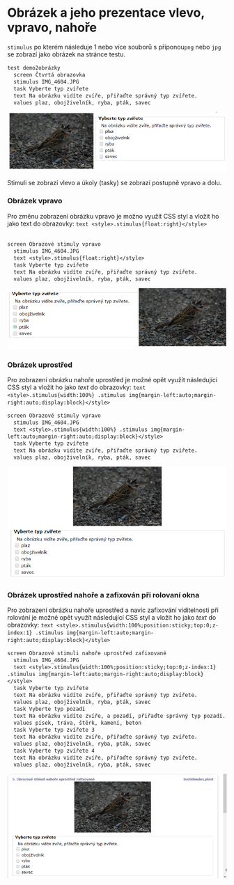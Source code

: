 # Obrázek a jeho prezentace vlevo, vpravo, nahoře

`stimulus` po kterém následuje 1 nebo více souborů s příponou`png` nebo `jpg` se zobrazí jako obrázek na stránce testu.



```
test demo2obrázky
  screen Čtvrtá obrazovka
  stimulus IMG_4604.JPG
  task Vyberte typ zvířete
  text Na obrázku vidíte zvíře, přiřaďte správný typ zvířete.
  values plaz, obojživelník, ryba, pták, savec
```

![Prezentace obrázku a tasku vedle něj.](<../../.gitbook/assets/image (15).png>)

Stimuli se zobrazí vlevo a úkoly (tasky) se zobrazí postupně vpravo a dolu.

### Obrázek vpravo

Pro změnu zobrazení obrázku vpravo je možno využít CSS styl a vložit ho jako text do obrazovky: `text <style>.stimulus{float:right}</style>`

```

screen Obrazové stimuly vpravo
  stimulus IMG_4604.JPG
  text <style>.stimulus{float:right}</style>
  task Vyberte typ zvířete
  text Na obrázku vidíte zvíře, přiřaďte správný typ zvířete.
  values plaz, obojživelník, ryba, pták, savec
```

![Prezentace obrázku vpravo od ostatního textu a tasků](<../../.gitbook/assets/image (19).png>)

### Obrázek uprostřed

Pro zobrazení obrázku nahoře uprostřed je možné opět využít následující CSS styl a vložit ho jako _text_  do obrazovky: `text <style>.stimulus{width:100%} .stimulus img{margin-left:auto;margin-right:auto;display:block}</style>`

```
screen Obrazové stimuly vpravo
  stimulus IMG_4604.JPG
  text <style>.stimulus{width:100%} .stimulus img{margin-left:auto;margin-right:auto;display:block}</style>
  task Vyberte typ zvířete
  text Na obrázku vidíte zvíře, přiřaďte správný typ zvířete.
  values plaz, obojživelník, ryba, pták, savec
```

![Prezentace obrázku uprostřed nahoře.](<../../.gitbook/assets/image (29).png>)

### Obrázek uprostřed nahoře a zafixován při rolovaní okna

Pro zobrazení obrázku nahoře uprostřed a navíc zafixování viditelnosti při rolování je možné opět využít následující CSS styl a vložit ho jako _text_  do obrazovky: `text <style>.stimulus{width:100%;position:sticky;top:0;z-index:1} .stimulus img{margin-left:auto;margin-right:auto;display:block}</style>`

```
screen Obrazové stimuli nahoře uprostřed zafixované
  stimulus IMG_4604.JPG
  text <style>.stimulus{width:100%;position:sticky;top:0;z-index:1} .stimulus img{margin-left:auto;margin-right:auto;display:block}</style>
  task Vyberte typ zvířete
  text Na obrázku vidíte zvíře, přiřaďte správný typ zvířete.
  values plaz, obojživelník, ryba, pták, savec
  task Vyberte typ pozadí
  text Na obrázku vidíte zvíře, a pozadí, přiřaďte správný typ pozadí.
  values písek, tráva, štěrk, kamení, beton
  task Vyberte typ zvířete 3
  text Na obrázku vidíte zvíře, přiřaďte správný typ zvířete.
  values plaz, obojživelník, ryba, pták, savec
  task Vyberte typ zvířete 4
  text Na obrázku vidíte zvíře, přiřaďte správný typ zvířete.
  values plaz, obojživelník, ryba, pták, savec
```

![Prezentace obrázku uprostřed nahoře a zafixované při rolování](../../.gitbook/assets/1lmroyhxiw.gif)

